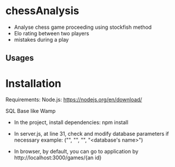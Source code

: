 chessAnalysis
=============

- Analyse chess game proceeding using stockfish method  
- Elo rating between two players  
- mistakes during a play

## Usages




Installation
==================

Requirements:
  Node.js:
  https://nodejs.org/en/download/
  
  SQL Base like Wamp
  
- In the project, install dependencies:
    npm install

- In server.js, at line 31, check and modify database parameters if necessary
    example: ("<your server address>", "<your username>", "<your password>", "<database's name>")

- In browser, by default, you can go to application by http://localhost:3000/games/{an id}

